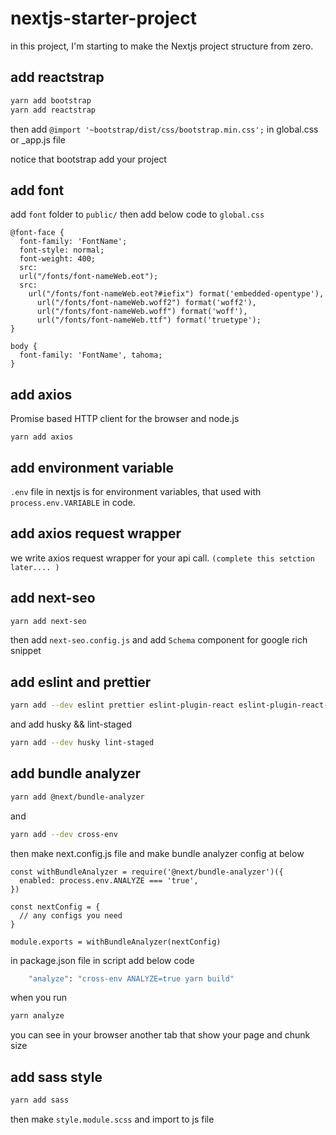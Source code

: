 # nextjs-starter-project
in this project, I'm starting to make the Nextjs project structure from zero.

## add reactstrap 
```bash
yarn add bootstrap
yarn add reactstrap 
```
then  add ``` @import '~bootstrap/dist/css/bootstrap.min.css'; ``` in global.css or _app.js file


notice that bootstrap add your project

## add font

add ```font``` folder to ```public/``` then add below code to ```global.css```

```
@font-face {
  font-family: 'FontName';
  font-style: normal;
  font-weight: 400;
  src:
  url("/fonts/font-nameWeb.eot");
  src:
    url("/fonts/font-nameWeb.eot?#iefix") format('embedded-opentype'),
      url("/fonts/font-nameWeb.woff2") format('woff2'),
      url("/fonts/font-nameWeb.woff") format('woff'),
      url("/fonts/font-nameWeb.ttf") format('truetype');
}

body {
  font-family: 'FontName', tahoma;
}
```
## add axios

Promise based HTTP client for the browser and node.js

```
yarn add axios
```
## add environment variable

```.env``` file in nextjs is for environment variables, that used with ```process.env.VARIABLE``` in code.

## add axios request wrapper
we write axios request wrapper for your api call. ```(complete this setction later.... ) ```

## add next-seo 

```bash
yarn add next-seo
``` 
then add ```next-seo.config.js``` and add ```Schema``` component for google rich snippet 

## add eslint and prettier

```bash
yarn add --dev eslint prettier eslint-plugin-react eslint-plugin-react-hooks eslint-config-prettier eslint-plugin-prettier eslint-plugin-jsx-a11y
```
and add husky && lint-staged
```bash
yarn add --dev husky lint-staged   
```

## add bundle analyzer

```bash
yarn add @next/bundle-analyzer
```
and
```bash
yarn add --dev cross-env  
```
then make next.config.js file and make bundle analyzer config at below

```
const withBundleAnalyzer = require('@next/bundle-analyzer')({
  enabled: process.env.ANALYZE === 'true',
})

const nextConfig = {
  // any configs you need
}

module.exports = withBundleAnalyzer(nextConfig)
```
in package.json file in script add below code 

```bash
    "analyze": "cross-env ANALYZE=true yarn build"
```
when you run 
```bash 
yarn analyze
``` 
you can see in your browser another tab that show your page and chunk size 

## add sass style

```bash
yarn add sass
```
then make ```style.module.scss``` and import to js file